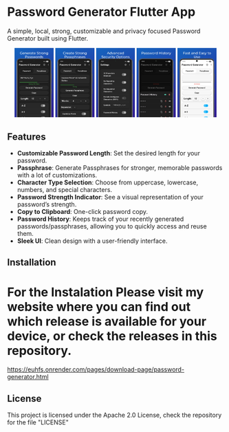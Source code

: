 # Password Generator Flutter App

A simple, local, strong, customizable and privacy focused Password Generator built using Flutter.

<p align="center">
  <img src="./assets/mockups/passgen-mockup1.webp" width="18%" />
  <img src="./assets/mockups/passgen-mockup2.webp" width="18%" />
  <img src="./assets/mockups/passgen-mockup3.webp" width="18%" />
  <img src="./assets/mockups/passgen-mockup4.webp" width="18%" />
  <img src="./assets/mockups/passgen-mockup5.webp" width="18%" />
</p>

## Features
- **Customizable Password Length**: Set the desired length for your password.
- **Passphrase**: Generate Passphrases for stronger, memorable passwords with a lot of customizations.
- **Character Type Selection**: Choose from uppercase, lowercase, numbers, and special characters.
- **Password Strength Indicator**: See a visual representation of your password’s strength.
- **Copy to Clipboard**: One-click password copy.
- **Password History**: Keeps track of your recently generated passwords/passphrases, allowing you to quickly access and reuse them.
- **Sleek UI**: Clean design with a user-friendly interface.

## Installation

# For the Instalation Please visit my website where you can find out which release is available for your device, or check the releases in this repository.
https://euhfs.onrender.com/pages/download-page/password-generator.html

## License

This project is licensed under the Apache 2.0 License, check the repository for the file "LICENSE"
